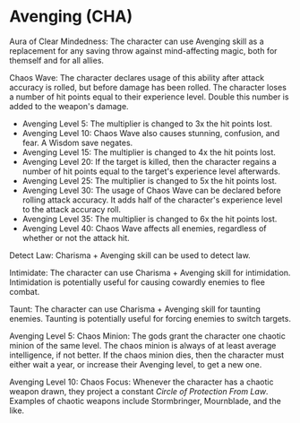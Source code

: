 # Avenging (CHA)

Aura of Clear Mindedness: The character can use Avenging skill as a replacement for any saving throw against mind-affecting magic, both for themself and for all allies.

Chaos Wave: The character declares usage of this ability after attack accuracy is rolled, but before damage has been rolled. The character loses a number of hit points equal to their experience level. Double this number is added to the weapon's damage.

- Avenging Level 5: The multiplier is changed to 3x the hit points lost.
- Avenging Level 10: Chaos Wave also causes stunning, confusion, and fear. A Wisdom save negates.
- Avenging Level 15: The multiplier is changed to 4x the hit points lost.
- Avenging Level 20: If the target is killed, then the character regains a number of hit points equal to the target's experience level afterwards.
- Avenging Level 25: The multiplier is changed to 5x the hit points lost.
- Avenging Level 30: The usage of Chaos Wave can be declared before rolling attack accuracy. It adds half of the character's experience level to the attack accuracy roll.
- Avenging Level 35: The multiplier is changed to 6x the hit points lost.
- Avenging Level 40: Chaos Wave affects all enemies, regardless of whether or not the attack hit.

Detect Law: Charisma + Avenging skill can be used to detect law.

Intimidate: The character can use Charisma + Avenging skill for intimidation. Intimidation is potentially useful for causing cowardly enemies to flee combat.

Taunt: The character can use Charisma + Avenging skill for taunting enemies. Taunting is potentially useful for forcing enemies to switch targets.

Avenging Level 5: Chaos Minion: The gods grant the character one chaotic minion of the same level. The chaos minion is always of at least average intelligence, if not better. If the chaos minion dies, then the character must either wait a year, or increase their Avenging level, to get a new one.

Avenging Level 10: Chaos Focus: Whenever the character has a chaotic weapon drawn, they project a constant *Circle of Protection From Law*. Examples of chaotic weapons include Stormbringer, Mournblade, and the like.
